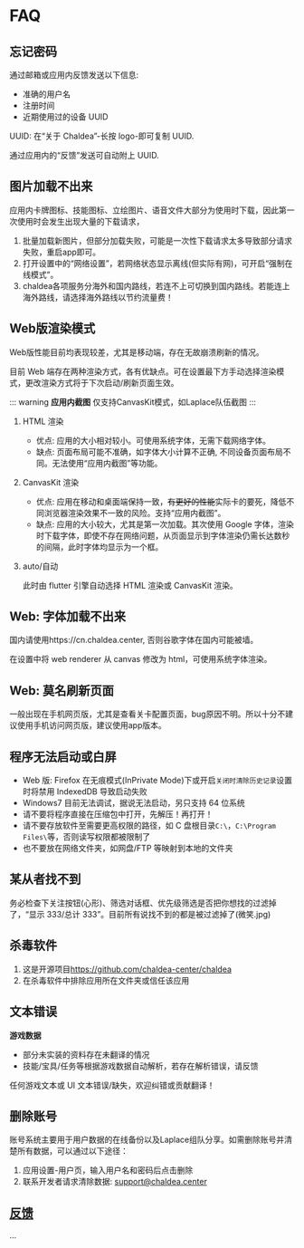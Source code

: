 # FAQ

## 忘记密码

通过邮箱或应用内反馈发送以下信息:

- 准确的用户名
- 注册时间
- 近期使用过的设备 UUID

UUID: 在“关于 Chaldea”-长按 logo-即可复制 UUID.

通过应用内的“反馈”发送可自动附上 UUID.

## 图片加载不出来

应用内卡牌图标、技能图标、立绘图片、语音文件大部分为使用时下载，因此第一次使用时会发生出现大量的下载请求，

1. 批量加载新图片，但部分加载失败，可能是一次性下载请求太多导致部分请求失败，重启app即可。
2. 打开设置中的“网络设置”，若网络状态显示离线(但实际有网)，可开启“强制在线模式”。
3. chaldea各项服务分海外和国内路线，若连不上可切换到国内路线。若能连上海外路线，请选择海外路线以节约流量费！

## Web版渲染模式

Web版性能目前均表现较差，尤其是移动端，存在无故崩溃刷新的情况。

目前 Web 端存在两种渲染方式，各有优缺点。可在设置最下方手动选择渲染模式，更改渲染方式将于下次启动/刷新页面生效。

::: warning
**应用内截图** 仅支持CanvasKit模式，如Laplace队伍截图
:::

1. HTML 渲染

   - 优点: 应用的大小相对较小。可使用系统字体，无需下载网络字体。
   - 缺点: 页面布局可能不准确，如字体大小计算不正确, 不同设备页面布局不同。无法使用“应用内截图”等功能。

2. CanvasKit 渲染

   - 优点: 应用在移动和桌面端保持一致，~~有更好的性能~~实际卡的要死，降低不同浏览器渲染效果不一致的风险。支持“应用内截图”。
   - 缺点: 应用的大小较大，尤其是第一次加载。其次使用 Google 字体，渲染时下载字体，即使不存在网络问题，从页面显示到字体渲染仍需长达数秒的间隔，此时字体均显示为一个框。

3. auto/自动

   此时由 flutter 引擎自动选择 HTML 渲染或 CanvasKit 渲染。

## Web: 字体加载不出来

国内请使用https://cn.chaldea.center, 否则谷歌字体在国内可能被墙。

在设置中将 web renderer 从 canvas 修改为 html，可使用系统字体渲染。

## Web: 莫名刷新页面

一般出现在手机网页版，尤其是查看关卡配置页面，bug原因不明。所以十分不建议使用手机访问网页版，建议使用app版本。

## 程序无法启动或白屏

- Web 版: Firefox 在无痕模式(InPrivate Mode)下或开启`关闭时清除历史记录`设置时将禁用 IndexedDB 导致启动失败
- Windows7 目前无法调试，据说无法启动，另只支持 64 位系统
- 请不要将程序直接在压缩包中打开，先解压！再打开！
- 请不要存放软件至需要更高权限的路径，如 C 盘根目录`C:\`，`C:\Program Files\`等，否则读写权限都被限制了
- 也不要放在网络文件夹，如网盘/FTP 等映射到本地的文件夹

## 某从者找不到

务必检查下关注按钮(心形)、筛选对话框、优先级筛选是否把你想找的过滤掉了，“显示 333/总计 333”。目前所有说找不到的都是被过滤掉了(微笑.jpg)

## 杀毒软件

1. 这是开源项目<https://github.com/chaldea-center/chaldea>
2. 在杀毒软件中排除应用所在文件夹或信任该应用

## 文本错误

**游戏数据**

- 部分未实装的资料存在未翻译的情况
- 技能/宝具/任务等根据游戏数据自动解析，若存在解析错误，请反馈

任何游戏文本或 UI 文本错误/缺失，欢迎纠错或贡献翻译！

## 删除账号

账号系统主要用于用户数据的在线备份以及Laplace组队分享。如需删除账号并清楚所有数据，可以通过以下途径：

1. 应用设置-用户页，输入用户名和密码后点击删除
2. 联系开发者请求清除数据: [support@chaldea.center](mailto:support@chaldea.center)

## [反馈](./feedback.md)

...
